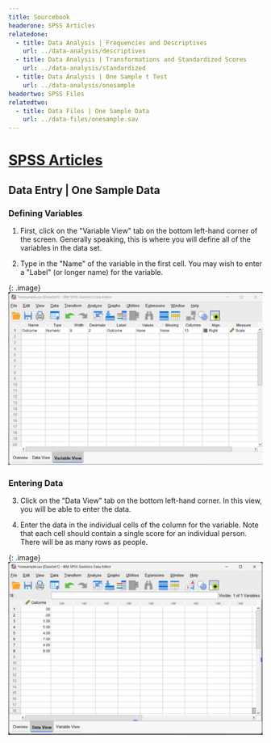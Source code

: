 ```yaml
---
title: Sourcebook
headerone: SPSS Articles
relatedone:
  - title: Data Analysis | Frequencies and Descriptives
    url: ../data-analysis/descriptives
  - title: Data Analysis | Transformations and Standardized Scores
    url: ../data-analysis/standardized
  - title: Data Analysis | One Sample t Test
    url: ../data-analysis/onesample
headertwo: SPSS Files
relatedtwo:
  - title: Data Files | One Sample Data
    url: ../data-files/onesample.sav
---
```


# [SPSS Articles](../index.md)

## Data Entry | One Sample Data 

### Defining Variables

 1. First, click on the "Variable View" tab on the bottom left-hand corner of the screen. Generally speaking, this is where you will define all of the variables in the data set. 

 2. Type in the "Name" of the variable in the first cell. You may wish to enter a "Label" (or longer name) for the variable.

{: .image}
![Screenshot for defining variables](onesample1.png)

### Entering Data

3. Click on the "Data View" tab on the bottom left-hand corner. In this view, you will be able to enter the data.

4. Enter the data in the individual cells of the column for the variable. Note that each cell should contain a single score for an individual person. There will be as many rows as people. 

{: .image}
![Screenshot for entering data](onesample2.png)
